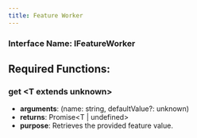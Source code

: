 ```yaml
---
title: Feature Worker
---
```


### Interface Name: IFeatureWorker

## Required Functions:

### get &lt;T extends unknown&gt;

-   <strong>arguments</strong>: (name: string, defaultValue?: unknown)
-   <strong>returns</strong>: Promise&lt;T | undefined&gt;
-   <strong>purpose</strong>: Retrieves the provided feature value.
